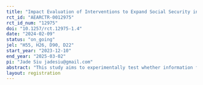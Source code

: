 ```yaml
---
title: "Impact Evaluation of Interventions to Expand Social Security in Jordan"
rct_id: "AEARCTR-0012975"
rct_id_num: "12975"
doi: "10.1257/rct.12975-1.4"
date: "2024-02-09"
status: "on_going"
jel: "H55, H26, D90, D22"
start_year: "2023-12-10"
end_year: "2025-03-02"
pi: "Jade Siu jadesiu@gmail.com"
abstract: "This study aims to experimentally test whether information frictions are a significant barrier to social security participation in Jordan."
layout: registration
---
```


